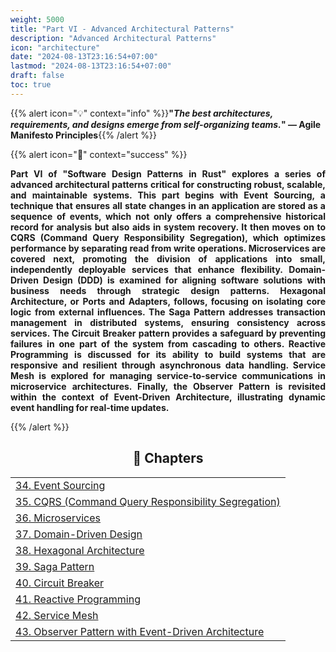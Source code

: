 ```yaml
---
weight: 5000
title: "Part VI - Advanced Architectural Patterns"
description: "Advanced Architectural Patterns"
icon: "architecture"
date: "2024-08-13T23:16:54+07:00"
lastmod: "2024-08-13T23:16:54+07:00"
draft: false
toc: true
---
```


{{% alert icon="💡" context="info" %}}<strong>"<em>The best architectures, requirements, and designs emerge from self-organizing teams.</em>" — Agile Manifesto Principles</strong>{{% /alert %}}

{{% alert icon="📘" context="success" %}}

<p style="text-align: justify;">
<strong>Part VI of "Software Design Patterns in Rust" explores a series of advanced architectural patterns critical for constructing robust, scalable, and maintainable systems. This part begins with Event Sourcing, a technique that ensures all state changes in an application are stored as a sequence of events, which not only offers a comprehensive historical record for analysis but also aids in system recovery. It then moves on to CQRS (Command Query Responsibility Segregation), which optimizes performance by separating read from write operations. Microservices are covered next, promoting the division of applications into small, independently deployable services that enhance flexibility. Domain-Driven Design (DDD) is examined for aligning software solutions with business needs through strategic design patterns. Hexagonal Architecture, or Ports and Adapters, follows, focusing on isolating core logic from external influences. The Saga Pattern addresses transaction management in distributed systems, ensuring consistency across services. The Circuit Breaker pattern provides a safeguard by preventing failures in one part of the system from cascading to others. Reactive Programming is discussed for its ability to build systems that are responsive and resilient through asynchronous data handling. Service Mesh is explored for managing service-to-service communications in microservice architectures. Finally, the Observer Pattern is revisited within the context of Event-Driven Architecture, illustrating dynamic event handling for real-time updates.</strong>
</p>

{{% /alert %}}

<center>

## **🧠 Chapters**

</center>

<div class="container mt-4">
    <div class="row">
        <div class="col-md-12">
            <table class="table table-hover">
                <tbody>
                    <tr>
                        <td><a href="/docs/part-vi/chapter-34/" class="text-decoration-none">34. Event Sourcing</a></td>
                    </tr>
                    <tr>
                        <td><a href="/docs/part-vi/chapter-35/" class="text-decoration-none">35. CQRS (Command Query Responsibility Segregation)</a></td>
                    </tr>
                    <tr>
                        <td><a href="/docs/part-vi/chapter-36/" class="text-decoration-none">36. Microservices</a></td>
                    </tr>
                    <tr>
                        <td><a href="/docs/part-vi/chapter-37/" class="text-decoration-none">37. Domain-Driven Design</a></td>
                    </tr>
                    <tr>
                        <td><a href="/docs/part-vi/chapter-38/" class="text-decoration-none">38. Hexagonal Architecture</a></td>
                    </tr>
                    <tr>
                        <td><a href="/docs/part-vi/chapter-39/" class="text-decoration-none">39. Saga Pattern</a></td>
                    </tr>
                    <tr>
                        <td><a href="/docs/part-vi/chapter-40/" class="text-decoration-none">40. Circuit Breaker</a></td>
                    </tr>
                    <tr>
                        <td><a href="/docs/part-vi/chapter-41/" class="text-decoration-none">41. Reactive Programming</a></td>
                    </tr>
                    <tr>
                        <td><a href="/docs/part-vi/chapter-42/" class="text-decoration-none">42. Service Mesh</a></td>
                    </tr>
                    <tr>
                        <td><a href="/docs/part-vi/chapter-43/" class="text-decoration-none">43. Observer Pattern with Event-Driven Architecture</a></td>
                    </tr>
                </tbody>
            </table>
        </div>
    </div>
</div>